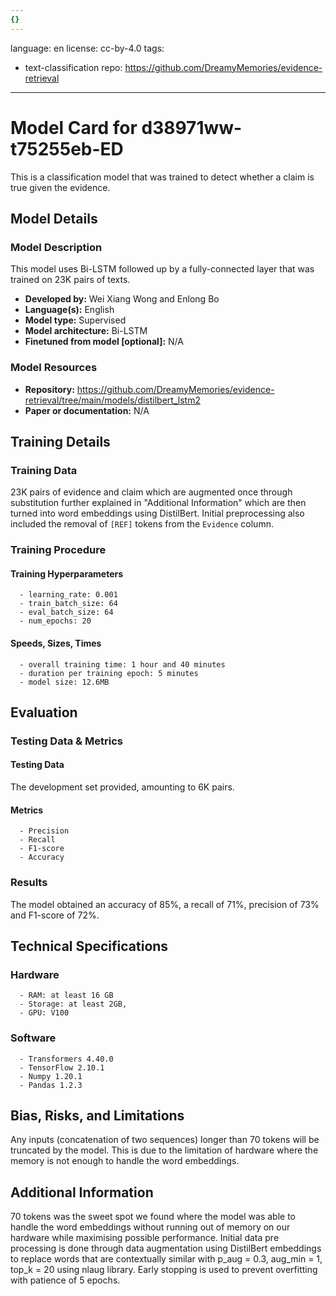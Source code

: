 ```yaml
---
{}
---
```

language: en
license: cc-by-4.0
tags:
- text-classification
repo: https://github.com/DreamyMemories/evidence-retrieval

---

# Model Card for d38971ww-t75255eb-ED

<!-- Provide a quick summary of what the model is/does. -->

This is a classification model that was trained to
      detect whether a claim is true given the evidence.


## Model Details

### Model Description

<!-- Provide a longer summary of what this model is. -->

This model uses Bi-LSTM followed up by a fully-connected layer that was trained
      on 23K pairs of texts.

- **Developed by:** Wei Xiang Wong and Enlong Bo
- **Language(s):** English
- **Model type:** Supervised
- **Model architecture:** Bi-LSTM
- **Finetuned from model [optional]:** N/A

### Model Resources

<!-- Provide links where applicable. -->

- **Repository:** https://github.com/DreamyMemories/evidence-retrieval/tree/main/models/distilbert_lstm2
- **Paper or documentation:** N/A

## Training Details

### Training Data

<!-- This is a short stub of information on the training data that was used, and documentation related to data pre-processing or additional filtering (if applicable). -->

23K pairs of evidence and claim which are augmented once through substitution further explained in "Additional Information"  which are then turned into word embeddings using DistilBert. Initial preprocessing also included the removal of `[REF]` tokens from the `Evidence` column.

### Training Procedure

<!-- This relates heavily to the Technical Specifications. Content here should link to that section when it is relevant to the training procedure. -->

#### Training Hyperparameters

<!-- This is a summary of the values of hyperparameters used in training the model. -->


      - learning_rate: 0.001
      - train_batch_size: 64
      - eval_batch_size: 64
      - num_epochs: 20

#### Speeds, Sizes, Times

<!-- This section provides information about how roughly how long it takes to train the model and the size of the resulting model. -->


      - overall training time: 1 hour and 40 minutes
      - duration per training epoch: 5 minutes
      - model size: 12.6MB

## Evaluation

<!-- This section describes the evaluation protocols and provides the results. -->

### Testing Data & Metrics

#### Testing Data

<!-- This should describe any evaluation data used (e.g., the development/validation set provided). -->

The development set provided, amounting to 6K pairs.

#### Metrics

<!-- These are the evaluation metrics being used. -->


      - Precision
      - Recall
      - F1-score
      - Accuracy

### Results

The model obtained an accuracy of 85%, a recall of 71%, precision of 73% and F1-score of 72%.

## Technical Specifications

### Hardware


      - RAM: at least 16 GB
      - Storage: at least 2GB,
      - GPU: V100

### Software


      - Transformers 4.40.0
      - TensorFlow 2.10.1
      - Numpy 1.20.1
      - Pandas 1.2.3 

## Bias, Risks, and Limitations

<!-- This section is meant to convey both technical and sociotechnical limitations. -->

Any inputs (concatenation of two sequences) longer than
      70 tokens will be truncated by the model. This is due to the limitation of hardware where the memory is not enough to handle the word embeddings.

## Additional Information

<!-- Any other information that would be useful for other people to know. -->

70 tokens was the sweet spot we found where the model was able to handle the word embeddings without running out of memory on our hardware while maximising possible performance. Initial data pre processing is done through data augmentation using DistilBert embeddings to replace words that are contextually similar with p_aug = 0.3, aug_min = 1, top_k = 20 using nlaug library. Early stopping is used to prevent overfitting with patience of 5 epochs.
```
